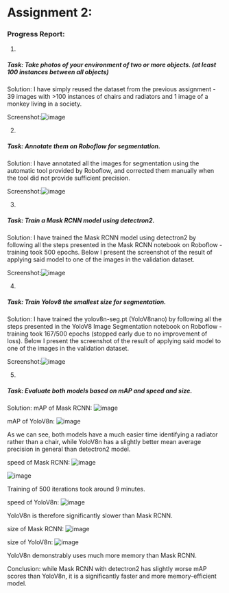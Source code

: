 # Assignment 2:

### Progress Report:

1.
##### Task: Take photos of your environment of two or more objects. (at least 100 instances between all objects) 

Solution: I have simply reused the dataset from the previous assignment - 39 images with >100 instances of chairs and radiators and 1 image of a monkey living in a society.

Screenshot:![image](https://user-images.githubusercontent.com/63430051/235314488-1fb85fe7-aeb8-4d3a-8f05-a1273370e295.png)

2.
##### Task: Annotate them on Roboflow for segmentation.

Solution: I have annotated all the images for segmentation using the automatic tool provided by Roboflow, and corrected them manually when the tool did not provide sufficient precision.

Screenshot:![image](https://user-images.githubusercontent.com/63430051/235314642-140f5680-d825-4752-8eb2-857f75f653bc.png)

3.
##### Task: Train a Mask RCNN model using detectron2.

Solution: I have trained the Mask RCNN model using detectron2 by following all the steps presented in the Mask RCNN notebook on Roboflow - training took 500 epochs. Below I present the screenshot of the result of applying said model to one of the images in the validation dataset.

Screenshot:![image](https://user-images.githubusercontent.com/63430051/235314960-bde13a1b-ae00-4d23-8bb5-d7a0804018c6.png)

4.
##### Task: Train Yolov8 the smallest size for segmentation.

Solution: I have trained the yolov8n-seg.pt (YoloV8nano) by following all the steps presented in the YoloV8 Image Segmentation notebook on Roboflow - training took 167/500 epochs (stopped early due to no improvement of loss). Below I present the screenshot of the result of applying said model to one of the images in the validation dataset.

Screenshot:![image](https://user-images.githubusercontent.com/63430051/235315077-0d808407-dde7-4023-8b95-6e295e8eb232.png)

5.
##### Task: Evaluate both models based on mAP and speed and size.

Solution: mAP of Mask RCNN: ![image](https://user-images.githubusercontent.com/63430051/235315269-25e975f0-e4be-4848-a0a0-ede18671af0f.png)

mAP of YoloV8n: ![image](https://user-images.githubusercontent.com/63430051/235315341-962c5f27-d28e-4cd2-a1ca-0db23fe0dfea.png)

As we can see, both models have a much easier time identifying a radiator rather than a chair, while YoloV8n has a slightly better mean average precision in general than detectron2 model.

speed of Mask RCNN: ![image](https://user-images.githubusercontent.com/63430051/235315626-bf50134e-7913-4eaf-a9b1-18108c7e59ee.png)

![image](https://user-images.githubusercontent.com/63430051/235315670-e8a3d5a8-2c7b-4527-8da8-61428802946c.png)

Training of 500 iterations took around 9 minutes.

speed of YoloV8n: ![image](https://user-images.githubusercontent.com/63430051/235315777-df8abf6c-debc-40b0-9ce1-7f1b1fd0af58.png)

YoloV8n is therefore significantly slower than Mask RCNN.

size of Mask RCNN: ![image](https://user-images.githubusercontent.com/63430051/235315840-47f3881a-993b-42ab-a259-59556e8f0e7e.png)

size of YoloV8n: ![image](https://user-images.githubusercontent.com/63430051/235315864-47c94d8a-972d-4f60-8c51-9ba36023031f.png)

YoloV8n demonstrably uses much more memory than Mask RCNN.

Conclusion: while Mask RCNN with detectron2 has slightly worse mAP scores than YoloV8n, it is a significantly faster and more memory-efficient model.
